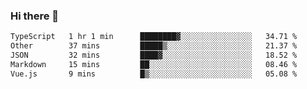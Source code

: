 ### Hi there 👋

<!--
**WShiBin/WShiBin** is a ✨ _special_ ✨ repository because its `README.md` (this file) appears on your GitHub profile.

Here are some ideas to get you started:

- 🔭 I’m currently working on ...
- 🌱 I’m currently learning ...
- 👯 I’m looking to collaborate on ...
- 🤔 I’m looking for help with ...
- 💬 Ask me about ...
- 📫 How to reach me: ...
- 😄 Pronouns: ...
- ⚡ Fun fact: ...
-->

<!--START_SECTION:waka-->

```txt
TypeScript   1 hr 1 min      ████████▓░░░░░░░░░░░░░░░░   34.71 %
Other        37 mins         █████▒░░░░░░░░░░░░░░░░░░░   21.37 %
JSON         32 mins         ████▓░░░░░░░░░░░░░░░░░░░░   18.52 %
Markdown     15 mins         ██░░░░░░░░░░░░░░░░░░░░░░░   08.46 %
Vue.js       9 mins          █▒░░░░░░░░░░░░░░░░░░░░░░░   05.08 %
```

<!--END_SECTION:waka-->
